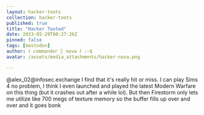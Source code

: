 ```yaml
---
layout: hacker-toots
collection: hacker-toots
published: true
title: "Hacker Tooted"
date: 2023-05-29T00:27:26Z
pinned: false
tags: [mastodon]
author: ⸸ commander ░ nova ⸸ :~$
avatar: /assets/media_attachments/hacker-nova.png

---
```


<p>@alex_02@infosec.exchange I find that it&#39;s really hit or miss. I can play Sims 4 no problem, I think I even launched and played the latest Modern Warfare on this thing (but it crashes out after a while lol). But then Firestorm only lets me utilize like 700 megs of texture memory so the buffer fills up over and over and it goes bonk</p>


